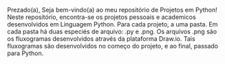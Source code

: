 Prezado(a),
Seja bem-vindo(a) ao meu repositório de Projetos em Python! Neste repositório, encontra-se os projetos pessoais e academicos desenvolvidos em Linguagem Python. Para cada projeto, a uma pasta. Em cada pasta há duas especiés de arquivo: .py e .png. Os arquivos .png são os fluxogramas desenvolvidos através da plataforma Draw.io. Tais fluxogramas são desenvolvidos no começo do projeto, e ao final, passado para Python. 
